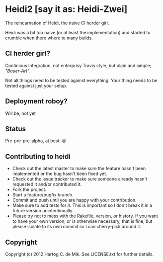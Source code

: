 # Heidi2 [say it as: Heidi-Zwei]

The reincarnation of Heidi, the naive CI herder girl.

Heidi was a bit too naive (or at least the implementation) and started to
crumble when there where to many builds.

## CI herder girl?

Continious Integration, not enterprisy Travis style, but plain and simple;
*"Bauer-Art"*.

Not all things need to be tested against everything. Your thing needs to be
tested against just your setup.

## Deployment roboy?

Will be, not yet

## Status

Pre-pre-pre-alpha, at best. :wink:

## Contributing to heidi

* Check out the latest master to make sure the feature hasn't been implemented or the bug hasn't been fixed yet.
* Check out the issue tracker to make sure someone already hasn't requested it and/or contributed it.
* Fork the project.
* Start a feature/bugfix branch.
* Commit and push until you are happy with your contribution.
* Make sure to add tests for it. This is important so I don't break it in a future version unintentionally.
* Please try not to mess with the Rakefile, version, or history. If you want to have your own version, or is otherwise necessary, that is fine, but please isolate to its own commit so I can cherry-pick around it.

## Copyright

Copyright (c) 2012 Hartog C. de Mik. See LICENSE.txt for
further details.

